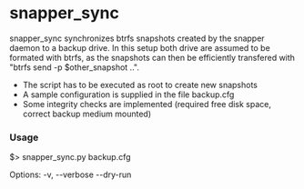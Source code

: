 snapper_sync
============
snapper_sync synchronizes btrfs snapshots created by the snapper daemon to a backup drive.
In this setup both drive are assumed to be formated with btrfs, as the snapshots can then
be efficiently transfered with "btrfs send -p $other_snapshot ..". 

* The script has to be executed as root to create new snapshots
* A sample configuration is supplied in the file backup.cfg
* Some integrity checks are implemented (required free disk space, correct backup medium mounted)

### Usage 
$> snapper_sync.py backup.cfg

Options:
-v, --verbose
--dry-run
